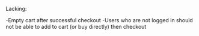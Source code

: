 Lacking:

-Empty cart after successful checkout
-Users who are not logged in should not be able to add to cart (or buy directly) then checkout
